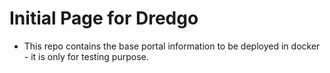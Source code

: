 # Initial Page for Dredgo

- This repo contains the base portal information to be deployed in docker - it is only for testing purpose.